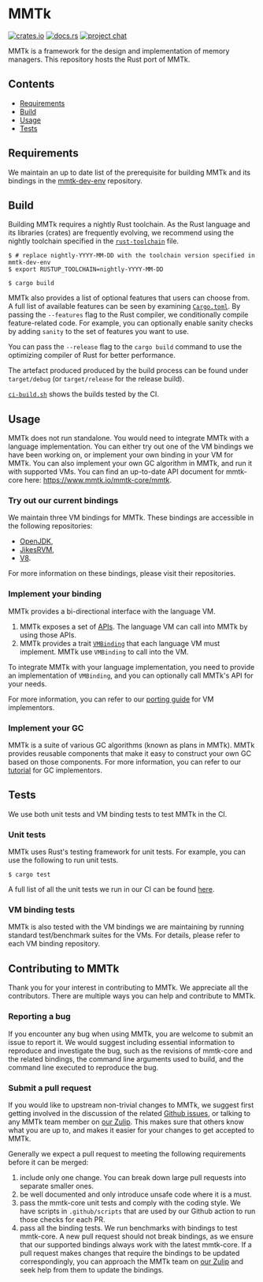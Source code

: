# MMTk

[![crates.io](https://img.shields.io/crates/v/mmtk.svg)](https://crates.io/crates/mmtk)
[![docs.rs](https://docs.rs/mmtk/badge.svg)](https://docs.rs/mmtk/)
[![project chat](https://img.shields.io/badge/zulip-join_chat-brightgreen.svg)](https://mmtk.zulipchat.com/)

MMTk is a framework for the design and implementation of memory managers.
This repository hosts the Rust port of MMTk.

## Contents

* [Requirements](#requirements)
* [Build](#build)
* [Usage](#Usage)
* [Tests](#tests)

## Requirements

We maintain an up to date list of the prerequisite for building MMTk and its bindings in the [mmtk-dev-env](https://github.com/mmtk/mmtk-dev-env) repository.

## Build

Building MMTk requires a nightly Rust toolchain.
As the Rust language and its libraries (crates) are frequently evolving, we recommend using the nightly toolchain specified in the [`rust-toolchain`](rust-toolchain) file.

```console
$ # replace nightly-YYYY-MM-DD with the toolchain version specified in mmtk-dev-env
$ export RUSTUP_TOOLCHAIN=nightly-YYYY-MM-DD

$ cargo build
```

MMTk also provides a list of optional features that users can choose from. 
A full list of available features can be seen by examining [`Cargo.toml`](Cargo.toml).
By passing the `--features` flag to the Rust compiler,
we conditionally compile feature-related code.
For example, you can optionally enable sanity checks by adding `sanity` to the set of features
you want to use.

You can pass the `--release` flag to the `cargo build` command to use the
optimizing compiler of Rust for better performance.

The artefact produced produced by the build process can be found under
`target/debug` (or `target/release` for the release build).

[`ci-build.sh`](.github/scripts/ci-build.sh) shows the builds tested by the CI.

## Usage

MMTk does not run standalone. You would need to integrate MMTk with a language implementation.
You can either try out one of the VM bindings we have been working on, or implement your own binding in your VM for MMTk.
You can also implement your own GC algorithm in MMTk, and run it with supported VMs.
You can find an up-to-date API document for mmtk-core here: https://www.mmtk.io/mmtk-core/mmtk.

### Try out our current bindings

We maintain three VM bindings for MMTk. These bindings are accessible in the following repositories:

* [OpenJDK](https://github.com/mmtk/mmtk-openjdk),
* [JikesRVM](https://github.com/mmtk/mmtk-jikesrvm),
* [V8](https://github.com/mmtk/mmtk-v8).

For more information on these bindings, please visit their repositories.

### Implement your binding

MMTk provides a bi-directional interface with the language VM.

1. MMTk exposes a set of [APIs](src/memory_manager.rs). The language VM can call into MMTk by using those APIs.
2. MMTk provides a trait [`VMBinding`](src/vm/mod.rs) that each language VM must implement. MMTk use `VMBinding` to call into the VM.

To integrate MMTk with your language implementation, you need to provide an implementation of `VMBinding`, and
you can optionally call MMTk's API for your needs.

For more information, you can refer to our [porting guide](https://www.mmtk.io/mmtk-core/portingguide) for VM implementors.

### Implement your GC

MMTk is a suite of various GC algorithms (known as plans in MMTk). MMTk provides reusable components that make it easy
to construct your own GC based on those components. For more information, you can refer to our [tutorial](https://www.mmtk.io/mmtk-core/tutorial)
for GC implementors.

## Tests

We use both unit tests and VM binding tests to test MMTk in the CI.

### Unit tests

MMTk uses Rust's testing framework for unit tests. For example, you can use the following to run unit tests.

```console
$ cargo test
```

A full list of all the unit tests we run in our CI can be found [here](.github/scripts/ci-test.sh).

### VM binding tests

MMTk is also tested with the VM bindings we are maintaining by running standard test/benchmark suites for the VMs.
For details, please refer to each VM binding repository.

## Contributing to MMTk

Thank you for your interest in contributing to MMTk. We appreciate all the contributors. There are multiple ways you can help and contribute to MMTk.

### Reporting a bug

If you encounter any bug when using MMTk, you are welcome to submit an issue to report it. We would suggest including essential information to reproduce and investigate the bug, such as the revisions of mmtk-core and the related bindings, the command line arguments used to build, and the command line executed to reproduce the bug. 

### Submit a pull request

If you would like to upstream non-trivial changes to MMTk, we suggest first getting involved in the discussion of the related [Github issues](https://github.com/mmtk/mmtk-core/issues), or talking to any MMTk team member on [our Zulip](https://mmtk.zulipchat.com/). This makes sure that others know what you are up to, and makes it easier for your changes to get accepted to MMTk.

Generally we expect a pull request to meeting the following requirements before it can be merged:
1. include only one change. You can break down large pull requests into separate smaller ones.
2. be well documented and only introduce unsafe code where it is a must.
3. pass the mmtk-core unit tests and comply with the coding style. We have scripts in `.github/scripts` that are used by our Github action to run those checks for each PR.
4. pass all the binding tests. We run benchmarks with bindings to test mmtk-core. A new pull request should not break bindings, as we ensure that our supported bindings always work with the latest mmtk-core. If a pull request makes changes that require the bindings to be updated correspondingly, you can approach the MMTk team on [our Zulip](https://mmtk.zulipchat.com/) and seek help from them to update the bindings.
